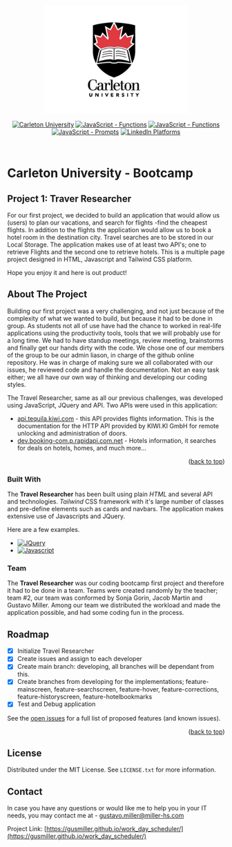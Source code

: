<a id="readme-top" name="readme-top"></a>


<p align="center">
    <img src="./assets/images/carleton-u-logo.jpg" height="250">
</p>

<p align="center">
    <a href="https://bootcamp.carleton.ca/">
        <img alt="Carleton University" src="https://img.shields.io/static/v1.svg?label=bootcamp&message=Carleton&color=blue" /></a>
    <a href="https://developer.mozilla.org/en-US/docs/Web/JavaScript/Reference/Functions" >
        <img alt="JavaScript - Functions" src="https://img.shields.io/static/v1.svg?label=JavaScripts&message=functions&color=red" /></a>
    <a href="https://developer.mozilla.org/en-US/docs/Web/JavaScript/Reference/Global_Objects/Array" >
        <img alt="JavaScript - Functions" src="https://img.shields.io/static/v1.svg?label=JavaScripts&message=arrays&color=yellow" /></a>
    <a href="https://docs.github.com/en/actions/deployment/about-deployments/about-continuous-deployment" >
        <img alt="JavaScript - Prompts" src="https://img.shields.io/static/v1.svg?label=deployment&message=production&color=green" /></a>
    <a href="https://www.linkedin.com/in/gustavo-miller-42188481/">
        <img alt="LinkedIn Platforms" src="https://img.shields.io/static/v1.svg?label=linkedIn&message=linkedin&color=blue" />
    </a>
</p>
<br/>

# Carleton University - Bootcamp

## Project 1: Traver Researcher
For our first project, we decided to build an application that would allow us (users) to plan our vacations, and search for flights -find the cheapest flights. In addition to the flights the application would allow us to book a hotel room in the destination city. Travel searches are to be stored in our Local Storage. The application makes use of at least two API's; one to retrieve Flights and the second one to retrieve hotels. This is a multiple page project designed in HTML, Javascript and Tailwind CSS platform.

Hope you enjoy it and here is out product!

<!-- ABOUT THE PROJECT -->
## About The Project

Building our first project was a very challenging, and not just because of the complexity of what we wanted to build, but because it had to be done in group. As students not all of use have had the chance to worked in real-life applications using the productivity tools, tools that we will probably use for a long time. We had to have standup meetings, review meeting, brainstorms and finally get our hands dirty with the code. We chose one of our members of the group to be our admin liason, in charge of the github online repository. He was in charge of making sure we all collaborated with our issues, he reviewed code and handle the documentation. Not an easy task either; we all have our own way of thinking and developing our coding styles.

The Travel Researcher, same as all our previous challenges, was developed using JavaScript, JQuery and API. Two APIs were used in this application:
* <a href="https://tequila.kiwi.com/portal/login">api.tequila.kiwi.com</a> - this API provides flights information. This is the documentation for the HTTP API provided by KIWI.KI GmbH for remote unlocking and administration of doors.
* <a href="https://developers.booking.com/api/index.html">dev.booking-com.p.rapidapi.com.net</a> - Hotels information, it searches for deals on hotels, homes, and much more...

<p align="right">(<a href="#readme-top">back to top</a>)</p>

### Built With

The **Travel Researcher** has been built using plain *HTML* and several API and technologies. *Tailwind* CSS framework with it's large number of classes and pre-define elements such as cards and navbars. The application makes extensive use of Javascripts and JQuery.

Here are a few examples.

* [![JQuery][JQuery.com]][JQuery-url]
* [![Javascript]][Javascript-url]

### Team

The **Travel Researcher** was our coding bootcamp first project and therefore it had to be done in a team. Teams were created randomly by the teacher; team #2, our team was conformed by Sonja Gorin, Jacob Martin and Gustavo Miller. Among our team we distributed the workload and made the application possible, and had some coding fun in the process.

<!-- ROADMAP -->
## Roadmap

- [x] Initialize Travel Researcher
- [x] Create issues and assign to each developer
- [x] Create main branch: developing, all branches will be dependant from this.
- [x] Create branches from developing for the implementations; feature-mainscreen, feature-searchscreen, feature-hover, feature-corrections, feature-historyscreen, feature-hotelbookmarks
- [x] Test and Debug application

See the [open issues](https://github.com/othneildrew/Best-README-Template/issues) for a full list of proposed features (and known issues).

<p align="right">(<a href="#readme-top">back to top</a>)</p>

## License

Distributed under the MIT License. See `LICENSE.txt` for more information.

<!-- CONTACT Section -->
## Contact

In case you have any questions or would like me to help you in your IT needs, you may contact me at - gustavo.miller@miller-hs.com

Project Link: [https://gusmiller.github.io/work_day_scheduler/](https://gusmiller.github.io/work_day_scheduler/)


<!-- MARKDOWN LINKS & IMAGES -->
[product-screenshot]: ./assets/images/weather001.png
[weatherFirstTime]: ./assets/images/weather002.png
[weatherError]: ./assets/images/weather003.png

[Bootstrap.com]: https://img.shields.io/badge/Bootstrap-563D7C?style=for-the-badge&logo=bootstrap&logoColor=white
[Bootstrap-url]: https://getbootstrap.com
[JQuery.com]: https://img.shields.io/badge/jQuery-0769AD?style=for-the-badge&logo=jquery&logoColor=white
[JQuery-url]: https://jquery.com

[Javascript]:https://img.shields.io/badge/JavaScript-F7DF1E?style=for-the-badge&logo=javascript&logoColor=black
[Javascript-url]:https://developer.mozilla.org/en-US/docs/Web/javascript